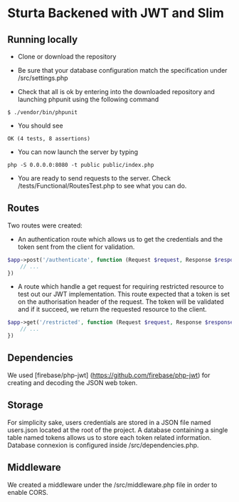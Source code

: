 # Sturta Backened with JWT and Slim

## Running locally
* Clone or download the repository

* Be sure that your database configuration match the specification under /src/settings.php
* Check that all is ok by entering into the downloaded repository and launching phpunit using the following command
```
$ ./vendor/bin/phpunit
```
* You should see
```
OK (4 tests, 8 assertions)
```
* You can now launch the server by typing
```
php -S 0.0.0.0:8080 -t public public/index.php
```

* You are ready to send requests to the server. Check /tests/Functional/RoutesTest.php to see what you can do.

## Routes
Two routes were created:

* An authentication route which allows us to get the credentials and the token sent from the client for validation.
```php
$app->post('/authenticate', function (Request $request, Response $response) {
    // ...
})
```

* A route which handle a get request for requiring restricted resource to test out our JWT implementation. This route expected
that a token is set on the authorisation header of the request. The token will be validated and if it succeed, we return
the requested resource to the client.
```php
$app->get('/restricted', function (Request $request, Response $response) {
    // ...
})
```

## Dependencies
We used [firebase/php-jwt] (https://github.com/firebase/php-jwt) for creating and decoding the JSON web token.

## Storage
For simplicity sake, users credentials are stored in a JSON file named users.json located at the root of the project.
A database containing a single table named tokens allows us to store each token related information. Database
connexion is configured inside /src/dependencies.php.

## Middleware
We created a middleware under the /src/middleware.php file in order to enable CORS.
